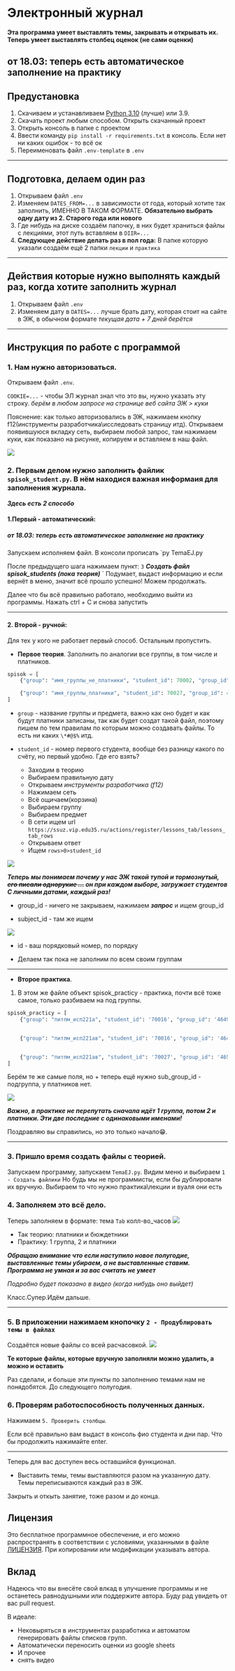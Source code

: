 # Электронный журнал

**Эта программа умеет выставлять темы, закрывать и открывать их. Теперь умеет выставлять столбец оценок (не сами оценки)**

от 18.03: теперь есть автоматическое заполнение на практику
---

## Предустановка

1. Скачиваем и устанавливаем [Python 3.10](https://www.python.org/downloads/release/python-3109/) (лучше) или 3.9.
2. Скачать проект любым способом. Открыть скачанный проект
3. Открыть консоль в папке c проектом
4. Ввести команду `pip install -r requirements.txt` в консоль. Если нет ни каких ошибок - то всё ок
5. Переименовать файл `.env-template` в `.env`

---

## Подготовка, делаем один раз

1. Открываем файл `.env`
2. Изменяем `DATES_FROM=...` в зависимости от года, который хотите так заполнить, ИМЕННО В ТАКОМ ФОРМАТЕ. 
**Обязательно выбрать одну дату из 2. Старого года или нового**
3. Где нибудь на диске создаём папочку, в них будет храниться файлы с лекциями, этот путь вставляем в `DIIR=...`
4. **Следующее действие делать раз в пол года:**
   В папке которую указали создаём ещё 2 папки `лекции` и `практика`

---

## Действия которые нужно выполнять каждый раз, когда хотите заполнить журнал
1. Открываем файл `.env`
2. Изменяем дату в `DATES=...` лучше брать дату, которая стоит на сайте в ЭЖ, в обычном формате
   _текущая дата + 7 дней берётся_

---

## Инструкция по работе с программой

### 1. Нам нужно авторизоваться.

Открываем файл `.env`. 

`COOKIE=...` - чтобы ЭЛ журнал знал что это вы, нужно указать эту строку.
_берём в любом запросе на странице веб сайта ЭЖ > куки_

Пояснение: как только авторизовались в ЭЖ, нажимаем кнопку f12(инструменты разработчика\исследовать страницу итд). Открываем появившуюся вкладку сеть, выбираем любой запрос, там нажимаем куки, как показано на рисунке, копируем и вставляем в наш файл.

![](./img/Screenshot_34.png)

### 2. Первым делом нужно заполнить файлик `spisok_student.py`. В нём находися важная информаия для заполнения журнала.

**_Здесь есть 2 способо_**

#### **1.Первый - автоматический:**

##### от 18.03: теперь есть автоматическое заполнение на практику

Запускаем исполняем файл. В консоли прописать `py TemaEJ.py

После предыдущего шага нажимаем пункт: `3` ***Создать файл spisok_students (пока теория)***
`
Подумает, выдаст информацию и если вернёт в меню, значит всё прошло успешно! Можем продолжать.

Далее что бы всё правильно работало, необходимо выйти из программы. Нажать ctrl + C и снова запустить

---

#### **2. Второй - ручной:**

Для тех у кого не работает первый способ. Остальным пропустить.

- **Первое теория**. Заполнить по аналогии все группы, в том числе и платников.

```py
spisok = [
	{"group": "имя_группы_не_платники", "student_id": 70002, "group_id": 4649,"subject_id":"6132", "id":0},

	{"group": "имя_группы_платники", "student_id": 70027, "group_id": 4659,"subject_id":"6132", "id":1},
]
```

- `group` - название группы и предмета, важно как оно будет и как будут платники записаны, так как будет создат такой файл, поэтому пишем по тем правилам по которым можно создавать файлы. То есть ни каких `\*#@$%` итд.

- `student_id` - номер первого студента, вообще без разницу какого по счёту, но первый удобно. Где его взять?

  - Заходим в теорию
  - Выбираем правильную дату
  - Открываем _инструменты разработчика (f12)_
  - Нажимаем сеть
  - Всё ощичаем(корзина)
  - Выбираем группу
  - Выбираем предмет
  - В сети ищем url `https://ssuz.vip.edu35.ru/actions/register/lessons_tab/lessons_tab_rows`
  - Открываем ответ
  - Ищем `rows>0>student_id`

![](./img/Screenshot_31.png)

***Теперь мы понимаем почему у нас ЭЖ такой тупой и тормознутый, ~~его писали однорукие ...~~ он при каждом выборе, загружает студентов С личными датами, каждый раз!***

- group_id - ничего не закрываем, нажимаем **_запрос_** и ищем group_id

- subject_id - там же ищем

![](./img/Screenshot_32.png)

- id - ваш порядковый номер, по порядку

- Делаем так пока не заполним по всем своим группам

---

- **Второе практика**.

1. В этом же файле объект spisok_practicy - практика, почти всё тоже самое, только разбиваем на под группы.

```py
spisok_practicy = [
	{"group": "питпм_исп221а", "student_id": '70016', "group_id": '4649',"subject_id":'6132',"sub_group_id":'13664', "id":0},#1


	{"group": "питпм_исп221ав", "student_id": '70016', "group_id": '4649',"subject_id":'6132',"sub_group_id":'13665', "id":1},#2


	{"group": "питпм_исп221ав", "student_id": '70027', "group_id": '4659',"subject_id":'6132', "id":2},
]
```
Берём те же самые поля, но + теперь ещё нужно sub_group_id - подгруппа, у платников нет.

![](./img/Screenshot_33.png)

***Важно, в практике не перепутать сначала идёт 1 группа, потом 2 и платники. Эти две последние с одинаковыми именами!***

Поздравляю вы справились, но это только начало😁.

---

### 3. Пришло время создать файлы с теорией.
   Запускаем программу, запускаем `TemaEJ.py`. Видим меню и выбираем `1 - Создать файлики`
   Но будь мы не программисты, если бы дублировали их вручную. Выбираем то что нужно практика\лекции и вуаля они есть

### 4. Заполняем это всё дело.

Теперь заполняем в формате: тема `Tab` колл-во_часов
![](./img/Screenshot_35.png)

- Так теорию: платники и бюждетники
- Практику: 1 группа, 2 и платники

***Обращаю внимание что если наступило новое полугодие, выставленные темы убираем, а не выставленные ставим. Программа не умная и за вас считать не умеет***

_Подробно будет показано в видео (когда нибудь оно выйдет)_

Класс.Супер.Идём дальше.

---

### 5. В приложении нажимаем кнопочку `2 - Продублировать темы в файлах`

Создаётся новые файлы со всей расчасовкой.
![](./img/Screenshot_36.png)

**Те которые файлы, которые вручную заполняли можно удалить, а можно и оставить**

Раз сделали, и больше эти пункты по заполнению темами нам не понядобятся. До следующего полугодия.

### 6. Проверям работоспособность полученных данных.
   Нажимаем `5. Проверить столбцы`.

Если всё правильно вам выдаст в консоль фио студента и дни пар. Что бы продолжить нажимайте enter.

---

Теперь для вас доступен весь оставшийся функционал.

- Выставить темы, темы выставляются разом на указанную дату. Темы переписываются каждый раз в ЭЖ.

Закрыть и откыть занятие, тоже разом и до конца.

## Лицензия

Это бесплатное программное обеспечение, и его можно распространять в соответствии с условиями, указанными в файле [ЛИЦЕНЗИЯ](LICENSE.md). При копировании или модификации указывать автора.

## Вклад

Надеюсь что вы внесёте свой влкад в улучшение программы и не останетесь равнодушными или поддержите автора. Буду рад увидеть от вас pull request.

В идеале:

- Нековыряться в инструментах разработика и автоматом генерировать файлы списков групп.
- Автоматически переносить оценки из google sheets
- И прочее
- снять видео